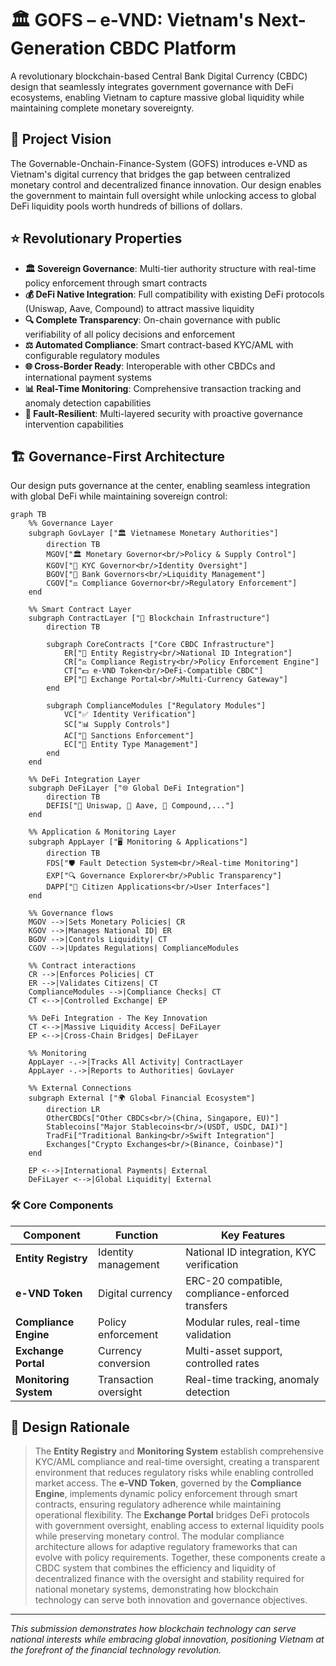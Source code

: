 # 🏛️ GOFS – e-VND: Vietnam's Next-Generation CBDC Platform

A revolutionary blockchain-based Central Bank Digital Currency (CBDC) design that seamlessly integrates government governance with DeFi ecosystems, enabling Vietnam to capture massive global liquidity while maintaining complete monetary sovereignty.

## 🚀 Project Vision

The Governable-Onchain-Finance-System (GOFS) introduces e-VND as Vietnam's digital currency that bridges the gap between centralized monetary control and decentralized finance innovation. Our design enables the government to maintain full oversight while unlocking access to global DeFi liquidity pools worth hundreds of billions of dollars.

## ⭐ Revolutionary Properties

-   **🏛️ Sovereign Governance**: Multi-tier authority structure with real-time policy enforcement through smart contracts
-   **💰 DeFi Native Integration**: Full compatibility with existing DeFi protocols (Uniswap, Aave, Compound) to attract massive liquidity
-   **🔍 Complete Transparency**: On-chain governance with public verifiability of all policy decisions and enforcement
-   **⚖️ Automated Compliance**: Smart contract-based KYC/AML with configurable regulatory modules
-   **🌐 Cross-Border Ready**: Interoperable with other CBDCs and international payment systems
-   **📊 Real-Time Monitoring**: Comprehensive transaction tracking and anomaly detection capabilities
-   **🔐 Fault-Resilient**: Multi-layered security with proactive governance intervention capabilities

## 🏗️ Governance-First Architecture

Our design puts governance at the center, enabling seamless integration with global DeFi while maintaining sovereign control:

```mermaid
graph TB
    %% Governance Layer
    subgraph GovLayer ["🏛️ Vietnamese Monetary Authorities"]
        direction TB
        MGOV["🏛️ Monetary Governor<br/>Policy & Supply Control"]
        KGOV["🔎 KYC Governor<br/>Identity Oversight"]
        BGOV["🏦 Bank Governors<br/>Liquidity Management"]
        CGOV["⚖️ Compliance Governor<br/>Regulatory Enforcement"]
    end

    %% Smart Contract Layer
    subgraph ContractLayer ["🧊 Blockchain Infrastructure"]
        direction TB

        subgraph CoreContracts ["Core CBDC Infrastructure"]
            ER["🛂 Entity Registry<br/>National ID Integration"]
            CR["⚖️ Compliance Registry<br/>Policy Enforcement Engine"]
            CT["💵 e-VND Token<br/>DeFi-Compatible CBDC"]
            EP["🔄 Exchange Portal<br/>Multi-Currency Gateway"]
        end

        subgraph ComplianceModules ["Regulatory Modules"]
            VC["✅ Identity Verification"]
            SC["📊 Supply Controls"]
            AC["🚫 Sanctions Enforcement"]
            EC["👥 Entity Type Management"]
        end
    end

    %% DeFi Integration Layer
    subgraph DeFiLayer ["🌐 Global DeFi Integration"]
        direction TB
        DEFIS["🦄 Uniswap, 🏦 Aave, 💎 Compound,..."]
    end

    %% Application & Monitoring Layer
    subgraph AppLayer ["🖥️ Monitoring & Applications"]
        direction TB
        FDS["🛡️ Fault Detection System<br/>Real-time Monitoring"]
        EXP["🔍 Governance Explorer<br/>Public Transparency"]
        DAPP["📱 Citizen Applications<br/>User Interfaces"]
    end

    %% Governance flows
    MGOV -->|Sets Monetary Policies| CR
    KGOV -->|Manages National ID| ER
    BGOV -->|Controls Liquidity| CT
    CGOV -->|Updates Regulations| ComplianceModules

    %% Contract interactions
    CR -->|Enforces Policies| CT
    ER -->|Validates Citizens| CT
    ComplianceModules -->|Compliance Checks| CT
    CT <-->|Controlled Exchange| EP

    %% DeFi Integration - The Key Innovation
    CT <-->|Massive Liquidity Access| DeFiLayer
    EP <-->|Cross-Chain Bridges| DeFiLayer

    %% Monitoring
    AppLayer -.->|Tracks All Activity| ContractLayer
    AppLayer -.->|Reports to Authorities| GovLayer

    %% External Connections
    subgraph External ["🌍 Global Financial Ecosystem"]
        direction LR
        OtherCBDCs["Other CBDCs<br/>(China, Singapore, EU)"]
        Stablecoins["Major Stablecoins<br/>(USDT, USDC, DAI)"]
        TradFi["Traditional Banking<br/>Swift Integration"]
        Exchanges["Crypto Exchanges<br/>(Binance, Coinbase)"]
    end

    EP <-->|International Payments| External
    DeFiLayer <-->|Global Liquidity| External
```

### 🛠 Core Components

| Component             | Function              | Key Features                                     |
| --------------------- | --------------------- | ------------------------------------------------ |
| **Entity Registry**   | Identity management   | National ID integration, KYC verification        |
| **e-VND Token**       | Digital currency      | ERC-20 compatible, compliance-enforced transfers |
| **Compliance Engine** | Policy enforcement    | Modular rules, real-time validation              |
| **Exchange Portal**   | Currency conversion   | Multi-asset support, controlled rates            |
| **Monitoring System** | Transaction oversight | Real-time tracking, anomaly detection            |

## 🌌 Design Rationale

> The **Entity Registry** and **Monitoring System** establish comprehensive KYC/AML compliance and real-time oversight, creating a transparent environment that reduces regulatory risks while enabling controlled market access. The **e-VND Token**, governed by the **Compliance Engine**, implements dynamic policy enforcement through smart contracts, ensuring regulatory adherence while maintaining operational flexibility. The **Exchange Portal** bridges DeFi protocols with government oversight, enabling access to external liquidity pools while preserving monetary control. The modular compliance architecture allows for adaptive regulatory frameworks that can evolve with policy requirements. Together, these components create a CBDC system that combines the efficiency and liquidity of decentralized finance with the oversight and stability required for national monetary systems, demonstrating how blockchain technology can serve both innovation and governance objectives.

---

_This submission demonstrates how blockchain technology can serve national interests while embracing global innovation, positioning Vietnam at the forefront of the financial technology revolution._
